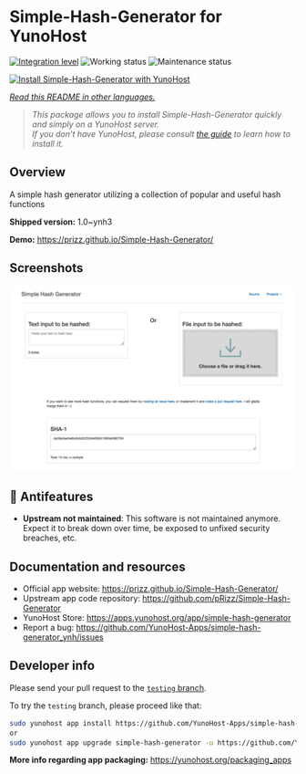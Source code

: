 <!--
N.B.: This README was automatically generated by <https://github.com/YunoHost/apps/tree/master/tools/readme_generator>
It shall NOT be edited by hand.
-->

# Simple-Hash-Generator for YunoHost

[![Integration level](https://dash.yunohost.org/integration/simple-hash-generator.svg)](https://dash.yunohost.org/appci/app/simple-hash-generator) ![Working status](https://ci-apps.yunohost.org/ci/badges/simple-hash-generator.status.svg) ![Maintenance status](https://ci-apps.yunohost.org/ci/badges/simple-hash-generator.maintain.svg)

[![Install Simple-Hash-Generator with YunoHost](https://install-app.yunohost.org/install-with-yunohost.svg)](https://install-app.yunohost.org/?app=simple-hash-generator)

*[Read this README in other languages.](./ALL_README.md)*

> *This package allows you to install Simple-Hash-Generator quickly and simply on a YunoHost server.*  
> *If you don't have YunoHost, please consult [the guide](https://yunohost.org/install) to learn how to install it.*

## Overview

A simple hash generator utilizing a collection of popular and useful hash functions


**Shipped version:** 1.0~ynh3

**Demo:** <https://prizz.github.io/Simple-Hash-Generator/>

## Screenshots

![Screenshot of Simple-Hash-Generator](./doc/screenshots/screenshot.png)

## :red_circle: Antifeatures

- **Upstream not maintained**: This software is not maintained anymore. Expect it to break down over time, be exposed to unfixed security breaches, etc.

## Documentation and resources

- Official app website: <https://prizz.github.io/Simple-Hash-Generator/>
- Upstream app code repository: <https://github.com/pRizz/Simple-Hash-Generator>
- YunoHost Store: <https://apps.yunohost.org/app/simple-hash-generator>
- Report a bug: <https://github.com/YunoHost-Apps/simple-hash-generator_ynh/issues>

## Developer info

Please send your pull request to the [`testing` branch](https://github.com/YunoHost-Apps/simple-hash-generator_ynh/tree/testing).

To try the `testing` branch, please proceed like that:

```bash
sudo yunohost app install https://github.com/YunoHost-Apps/simple-hash-generator_ynh/tree/testing --debug
or
sudo yunohost app upgrade simple-hash-generator -u https://github.com/YunoHost-Apps/simple-hash-generator_ynh/tree/testing --debug
```

**More info regarding app packaging:** <https://yunohost.org/packaging_apps>
